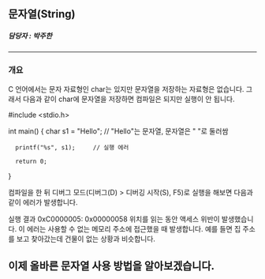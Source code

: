 ## 문자열(String)

##### 담당자 : 박주한
---------------
### 개요

C 언어에서는 문자 자료형인 char는 있지만 문자열을 저장하는 자료형은 없습니다.
그래서 다음과 같이 char에 문자열을 저장하면 컴파일은 되지만 실행이 안 됩니다.

  #include <stdio.h>

  int main()
  {
      char s1 = "Hello";    // "Hello"는 문자열, 문자열은 " "로 둘러쌈
  
      printf("%s", s1);     // 실행 에러

      return 0;
  }

컴파일을 한 뒤 디버그 모드(디버그(D) > 디버깅 시작(S), F5)로 실행을 해보면 다음과 같이 에러가 발생합니다.

실행 결과
0xC0000005: 0x00000058 위치를 읽는 동안 액세스 위반이 발생했습니다.
이 에러는 사용할 수 없는 메모리 주소에 접근했을 때 발생합니다. 예를 들면 집 주소를 보고 찾아갔는데 건물이 없는 상황과 비슷합니다.

이제 올바른 문자열 사용 방법을 알아보겠습니다.
-----------------
